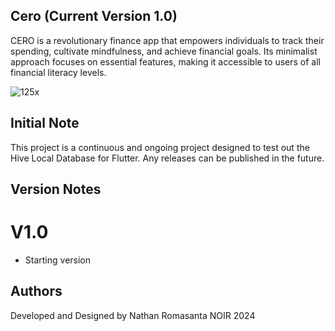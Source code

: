 ## Cero (Current Version 1.0)

CERO is a revolutionary finance app that empowers individuals to track their spending, cultivate mindfulness, and achieve financial goals. Its minimalist approach focuses on essential features, making it accessible to users of all financial literacy levels.

![125x](https://github.com/NathanRomasanta/Flutter-HiveDB-Application/assets/102335871/fc532ca5-8378-41cb-a539-90df7bd28394)


## Initial Note
This project is a continuous and ongoing project designed to test out the Hive Local Database for Flutter. Any releases can be published in the future.

## Version Notes

# V1.0
- Starting version



## Authors

Developed and Designed by Nathan Romasanta
NOIR 2024
